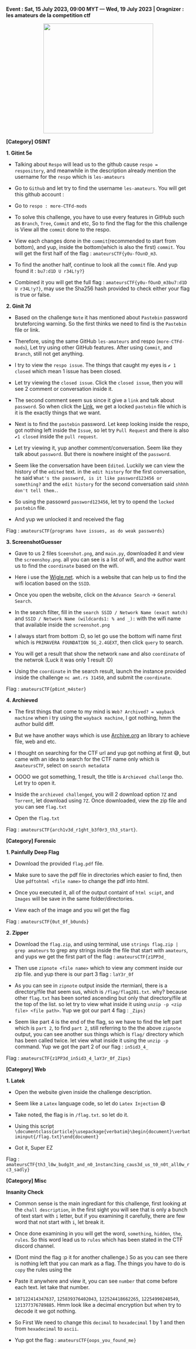 **Event : Sat, 15 July 2023, 09:00 MYT — Wed, 19 July 2023 | Oragnizer : les amateurs de la competition ctf**


<p align="center">
   <img src="https://github.com/01bst/CTF-Writeup/assets/103404282/93f73280-da61-4a54-9204-09d2d62fb8c8" width=300>
</p>

**[Category] OSINT**

**1. Gitint 5e**

* Talking about `Respo` will lead us to the github cause `respo = respository`, and meanwhile in the description already mention the username for the `respo` which is `les-amateurs`
  
* Go to `Github` and let try to find the username `les-amateurs`. You will get this github account :
  
* Go to `respo : more-CTFd-mods`

* To solve this challenge, you have to use every features in GitHub such as `Branch`, `Tree`, `Commit` and etc, So to find the flag for the this challenge is View all the `commit` done to the respo.

* View each changes done in the `commit`(recommended to start from bottom), and yup, inside the bottom(which is also the first) `commit`. You will get the first half of the flag : `amateursCTF{y0u-fOunD_m3`.

* To find the another half, continue to look all the `commit` file. And yup found it : `bu7:d1D U r34L!y?}`

* Combined it you will get the full flag : `amateursCTF{y0u-fOunD_m3bu7:d1D U r34L!y?}`, may use the Sha256 hash provided to check either your flag is true or false.

**2. Ginit 7d**

* Based on the challenge `Note` it has mentioned about `Pastebin` password bruteforcing warning. So the first thinks we need to find is the `Pastebin` file or link.

* Therefore, using the same GitHub `les-amateurs` and respo (`more-CTFd-mods`), Let try using other GitHub features. After using `Commit`, and `Branch`, still not get anything.

* I try to view the `respo issue`. The things that caught my eyes is `✔️ 1 closed` which mean 1 issue has been closed.
  
* Let try viewing the `closed issue`. Click the `closed issue`, then you will see 2 comment or conversation inside it.

* The second comment seem sus since it give a `link` and talk about `password`. So when click the [Link](https://pastebin.com/VeTDwT09), we get a locked `pastebin` file which is it is the exactly things that we want.

* Next is to find the `pastebin` password. Let keep looking inside the respo, got nothing left inside the `Issue`, so let try `Pull Request` and there is also `✔️1 closed` inside the `pull request`.

* Let try viewing it, yup another comment/conversation. Seem like they talk about `password`. But there is nowhere insight of the `password`.

* Seem like the conversation have been `Edited`. Luckily we can view the history of the `edited` text. in the `edit history` for the first conversation, he said `What's the password, is it like password123456 or something?` and the `edit history` for the second  conversation said `shhhh don't tell them.`.

*   So using the passowrd `password123456`, let try to opend the `locked pastebin` file.

*   And yup we unlocked it and received the flag

Flag : `amateursCTF{programs have issues, as do weak passwords}`


**3. ScreenshotGuesser**

* Gave to us 2 files  `Sceenshot.png`, and `main.py`, downloaded it and view the `screenshoy.png`. all you can see is a list of wifi, and the author want us to find the `coordinate` based on the wifi. 

* Here i use the [Wigle.net]([https://pastebin.com/VeTDwT09](https://wigle.net./)https://wigle.net./). which is a website that can help us to find the wifi location based on the `SSID`.

* Once you open the website, click on the `Advance Search` -> `General Search`.

* In the search filter, fill in the `search SSID / Network Name (exact match)` and  `SSID / Network Name (wildcards1: % and _):` with the wifi name that available inside the `screenshot.png`

* I always start from bottom :D, so let go use the bottom wifi name first which is `PRIMAVERA FOUNDATION 5G_2.4GEXT`, then click `query` to search.

* You will get a result that show the network `name` and also `coordinate` of the netwrok (Luck it was only 1 result :D)

* Using the `coordinate` in the search result, launch the instance provided inside the challenge `nc amt.rs 31450`, and submit the `coordinate`.

Flag : `amateursCTF{p0int_m4ster}`


**4. Archieved**

* The first things that come to my mind is `Web? Archived? = wayback machine` when i try using the `wayback machine`, I got nothing, hmm the author build diff.

* But we have another ways which is use [Archive.org](https://archive.org/) an library to achieve file, web and etc.

* I thought on searching for the CTF url and yup got nothing at first 😅, but came with an idea to search for the CTF name only which is `AmateursCTF`, select on `search metadata`

* OOOO we got something, 1 result, the title is `Archieved challenge` tho. Let try to open it.

* Inside the `archieved challenged`, you will 2 download option `7Z` and `Torrent`, let download using `7Z`. Once downloaded, view the zip file and you can see `flag.txt`

* Open the `flag.txt`

Flag : `amateursCTF{arch1v3d_r1ght_b3f0r3_th3_start}`.


**[Category] Forensic**

**1. Painfully Deep Flag**

* Download the provided `flag.pdf` file.

* Make sure to save the pdf file in directories which easier to find, then Use `pdftohtml <file name>` to change the pdf into html. 

* Once you executed it, all of the output containt of  `html scipt`, and `Images` will be save in the same folder/directories.
  
* View each of the image and you wil get the flag

Flag : `amateursCTF{0ut_0f_b0unds}`


**2. Zipper**

* Download the `flag.zip`, and using terminal, use `strings flag.zip | grep amateurs` to grep any strings inside the file that start with `amateurs`, and yups we get the first part of the flag : `amateursCTF{z1PP3d_`

* Then use `zipnote <file name>` which to view any comment inside our zip file. and yup there is our part 3 flag : `laY3r_0f`

* As you can see in `zipnote` output inside the rtermianl, there is a directory/file that seem sus, which is `/flag/flag201.txt`. why? because other `flag.txt` has been sorted ascending but only that directory/file at the top of the list. so let try to view what inside it using `unzip -p <zip file> <file path>`. Yup we got our part 4 flag :  `_Zips}`

* Seem like part 4 is the end of the flag, so we have to find the left part which is `part 2`, to find `part 2`, still referring to the the above `zipnote` output, you can see another sus things which is `flag/` directory which has been called twice. let view what inside it using the `unzip -p` command. Yup we got the part 2 of our flag : `in5id3_4_`

Flag : `amateursCTF{z1PP3d_in5id3_4_laY3r_0f_Zips}`


**[Category] Web**

**1. Latek**

* Open the website given inside the challenge description.

* Seem like a `Latex` language code, so let do `Latex Injection` 😄

* Take noted, the flag is in `/flag.txt`. so let do it.

* Using this script `\documentclass{article}\usepackage{verbatim}\begin{document}\verbatiminput{/flag.txt}\end{document}`

* Got it, Super EZ

Flag : `amateursCTF{th3_l0w_budg3t_and_n0_1nstanc3ing_caus3d_us_t0_n0t_all0w_rc3_sadly}`

**[Category] Misc**

**Insanity Check**

* Common sense is the main ingrediant for this challenge, first looking at the `chall description`, in the first sight you will see that is only a bunch of text start with `i` letter, but if you examining it carefully, there are few word that not start with `i`, let break it.

* Once done examining in you will get the word, `something`, `hidden`, `the`, `rules`. So this word lead us to `rules` which has been stated in the CTF discord channel.

* (Dont mind the flag :p it for another challenge.) So as you can see there is nothing left that you can mark as a flag. The things you have to do is `copy` the rules using the 

* Paste it anywhere and view it, you can see `number` that come before each text. let take that number.

* `107122414347637`, `125839376402043`, `122524418662265`, `12254990240549`, `121377376789885`. Hmm look like a decimal encryption but when try to decode it we got nothing.

* So First We need to change this `decimal` to `hexadecimal` 1 by 1 and then from `hexadecimal` to `ascii`.

* Yup got the flag : `amateursCTF{oops_you_found_me}`







